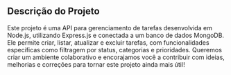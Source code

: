 ## Descrição do Projeto
Este projeto é uma API para gerenciamento de tarefas desenvolvida em Node.js, utilizando Express.js e conectada a um banco de dados MongoDB. Ele permite criar, listar, atualizar e excluir tarefas, com funcionalidades específicas como filtragem por status, categorias e prioridades.
Queremos criar um ambiente colaborativo e encorajamos você a contribuir com ideias, melhorias e correções para tornar este projeto ainda mais útil!

